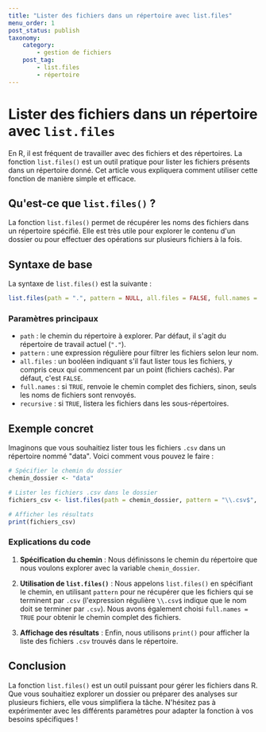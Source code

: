 ```yaml
---
title: "Lister des fichiers dans un répertoire avec list.files"
menu_order: 1
post_status: publish
taxonomy:
    category:
        - gestion de fichiers
    post_tag:
        - list.files
        - répertoire
---
```


# Lister des fichiers dans un répertoire avec `list.files`

En R, il est fréquent de travailler avec des fichiers et des répertoires. La fonction `list.files()` est un outil pratique pour lister les fichiers présents dans un répertoire donné. Cet article vous expliquera comment utiliser cette fonction de manière simple et efficace.

## Qu'est-ce que `list.files()` ?

La fonction `list.files()` permet de récupérer les noms des fichiers dans un répertoire spécifié. Elle est très utile pour explorer le contenu d'un dossier ou pour effectuer des opérations sur plusieurs fichiers à la fois.

## Syntaxe de base

La syntaxe de `list.files()` est la suivante :

```R
list.files(path = ".", pattern = NULL, all.files = FALSE, full.names = FALSE, recursive = FALSE)
```

### Paramètres principaux

- `path` : le chemin du répertoire à explorer. Par défaut, il s'agit du répertoire de travail actuel (`"."`).
- `pattern` : une expression régulière pour filtrer les fichiers selon leur nom.
- `all.files` : un booléen indiquant s'il faut lister tous les fichiers, y compris ceux qui commencent par un point (fichiers cachés). Par défaut, c'est `FALSE`.
- `full.names` : si `TRUE`, renvoie le chemin complet des fichiers, sinon, seuls les noms de fichiers sont renvoyés.
- `recursive` : si `TRUE`, listera les fichiers dans les sous-répertoires.

## Exemple concret

Imaginons que vous souhaitiez lister tous les fichiers `.csv` dans un répertoire nommé "data". Voici comment vous pouvez le faire :

```R
# Spécifier le chemin du dossier
chemin_dossier <- "data"

# Lister les fichiers .csv dans le dossier
fichiers_csv <- list.files(path = chemin_dossier, pattern = "\\.csv$", full.names = TRUE)

# Afficher les résultats
print(fichiers_csv)
```

### Explications du code

1. **Spécification du chemin** : Nous définissons le chemin du répertoire que nous voulons explorer avec la variable `chemin_dossier`.

2. **Utilisation de `list.files()`** : Nous appelons `list.files()` en spécifiant le chemin, en utilisant `pattern` pour ne récupérer que les fichiers qui se terminent par `.csv` (l'expression régulière `\\.csv$` indique que le nom doit se terminer par `.csv`). Nous avons également choisi `full.names = TRUE` pour obtenir le chemin complet des fichiers.

3. **Affichage des résultats** : Enfin, nous utilisons `print()` pour afficher la liste des fichiers `.csv` trouvés dans le répertoire.

## Conclusion

La fonction `list.files()` est un outil puissant pour gérer les fichiers dans R. Que vous souhaitiez explorer un dossier ou préparer des analyses sur plusieurs fichiers, elle vous simplifiera la tâche. N'hésitez pas à expérimenter avec les différents paramètres pour adapter la fonction à vos besoins spécifiques !

